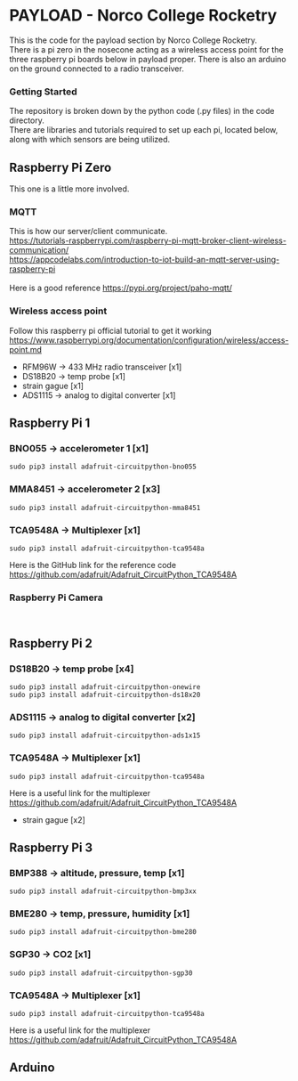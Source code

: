 # PAYLOAD - Norco College Rocketry

This is the code for the payload section by Norco College Rocketry.\
There is a pi zero in the nosecone acting as a wireless access point for the three raspberry pi boards below in payload proper. There is also an arduino on the ground connected to a radio transceiver.

### Getting Started
The repository is broken down by the python code (.py files) in the code directory.\
There are libraries and tutorials required to set up each pi, located below, along with which sensors are being utilized.

## Raspberry Pi Zero
This one is a little more involved.
### MQTT
This is how our server/client communicate.\
https://tutorials-raspberrypi.com/raspberry-pi-mqtt-broker-client-wireless-communication/ \
https://appcodelabs.com/introduction-to-iot-build-an-mqtt-server-using-raspberry-pi \
\
Here is a good reference
https://pypi.org/project/paho-mqtt/


### Wireless access point
Follow this raspberry pi official tutorial to get it working\
https://www.raspberrypi.org/documentation/configuration/wireless/access-point.md

* RFM96W -> 433 MHz radio transceiver [x1]
* DS18B20 -> temp probe [x1]
* strain gague [x1]
* ADS1115 -> analog to digital converter [x1]

## Raspberry Pi 1
### BNO055   -> accelerometer 1 [x1]
```
sudo pip3 install adafruit-circuitpython-bno055
```
### MMA8451  -> accelerometer 2 [x3]
```
sudo pip3 install adafruit-circuitpython-mma8451
```
### TCA9548A -> Multiplexer [x1]
```
sudo pip3 install adafruit-circuitpython-tca9548a
```
Here is the GitHub link for the reference code\
https://github.com/adafruit/Adafruit_CircuitPython_TCA9548A
### Raspberry Pi Camera
```
 
```

## Raspberry Pi 2
### DS18B20 -> temp probe [x4]
```
sudo pip3 install adafruit-circuitpython-onewire
sudo pip3 install adafruit-circuitpython-ds18x20 
```
### ADS1115 -> analog to digital converter [x2]
```
sudo pip3 install adafruit-circuitpython-ads1x15
```
### TCA9548A -> Multiplexer [x1]
```
sudo pip3 install adafruit-circuitpython-tca9548a
```
Here is a useful link for the multiplexer\
https://github.com/adafruit/Adafruit_CircuitPython_TCA9548A
* strain gague [x2]

## Raspberry Pi 3
### BMP388 -> altitude, pressure, temp [x1]
```
sudo pip3 install adafruit-circuitpython-bmp3xx
```
### BME280 -> temp, pressure, humidity [x1]
```
sudo pip3 install adafruit-circuitpython-bme280
```
### SGP30  -> CO2 [x1]
```
sudo pip3 install adafruit-circuitpython-sgp30
```
### TCA9548A -> Multiplexer [x1]
```
sudo pip3 install adafruit-circuitpython-tca9548a
```
Here is a useful link for the multiplexer\
https://github.com/adafruit/Adafruit_CircuitPython_TCA9548A

## Arduino
